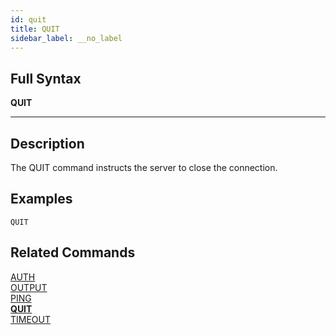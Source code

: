 ```yaml
---
id: quit
title: QUIT
sidebar_label: __no_label
---
```


## Full Syntax

**QUIT**

---

## Description

The QUIT command instructs the server to close the connection.


## Examples

```tile38-cli
QUIT
```

## Related Commands

[AUTH](../commands/auth.md)<br>
[OUTPUT](../commands/output.md)<br>
[PING](../commands/ping.md)<br>
**[QUIT](../commands/quit.md)**<br>
[TIMEOUT](../commands/timeout.md)<br>